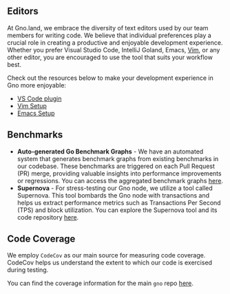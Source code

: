 ## Editors

At Gno.land, we embrace the diversity of text editors used by our team members for writing code. We believe that
individual preferences play a crucial role in creating a productive and enjoyable development experience. Whether you
prefer Visual Studio Code, IntelliJ Goland, Emacs, [Vim](https://youtu.be/3r1z5NDXU3s?t=20), or any other editor, you
are encouraged to use the tool that suits your workflow best.

Check out the resources below to make your development experience in Gno more enjoyable:

- [VS Code plugin](https://marketplace.visualstudio.com/items?itemName=harry-hov.gno)
- [Vim Setup](https://github.com/gnolang/gno/blob/4df47de0731a295948a9e576e3f59a6473612c7e/CONTRIBUTING.md?plain=1#L76)
- [Emacs Setup](https://github.com/gnolang/gno/blob/4df47de0731a295948a9e576e3f59a6473612c7e/CONTRIBUTING.md?plain=1#L99)

## Benchmarks

- **Auto-generated Go Benchmark Graphs** - We have an automated system that generates benchmark graphs from existing
  benchmarks in our codebase. These benchmarks are triggered on each Pull Request (PR) merge, providing valuable
  insights into performance improvements or regressions. You can access the aggregated
  benchmark graphs [here](https://gnoland.github.io/benchmarks).
- **Supernova** - For stress-testing our Gno node, we utilize a tool called Supernova. This tool bombards the Gno node
  with transactions and helps us extract performance metrics such as Transactions Per Second (TPS) and block
  utilization. You can explore the Supernova tool and its code repository [here](https://github.com/gnolang/supernova).

## Code Coverage

We employ `CodeCov` as our main source for measuring code coverage. CodeCov helps us understand the extent to which our
code is exercised during testing.

You can find the coverage information for the main `gno` repo [here](https://app.codecov.io/gh/gnolang/gno).